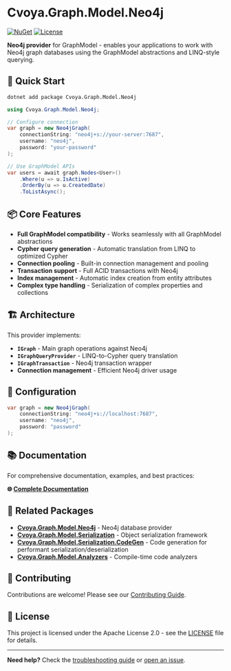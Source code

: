 # Cvoya.Graph.Model.Neo4j

[![NuGet](https://img.shields.io/nuget/v/Cvoya.Graph.Model.Neo4j.svg)](https://www.nuget.org/packages/Cvoya.Graph.Model.Neo4j/)
[![License](https://img.shields.io/badge/License-Apache%202.0-blue.svg)](https://opensource.org/licenses/Apache-2.0)

**Neo4j provider** for GraphModel - enables your applications to work with Neo4j graph databases using the GraphModel abstractions and LINQ-style querying.

## 🚀 Quick Start

```bash
dotnet add package Cvoya.Graph.Model.Neo4j
```

```csharp
using Cvoya.Graph.Model.Neo4j;

// Configure connection
var graph = new Neo4jGraph(
    connectionString: "neo4j+s://your-server:7687",
    username: "neo4j",
    password: "your-password"
);

// Use GraphModel APIs
var users = await graph.Nodes<User>()
    .Where(u => u.IsActive)
    .OrderBy(u => u.CreatedDate)
    .ToListAsync();
```

## 📦 Core Features

- **Full GraphModel compatibility** - Works seamlessly with all GraphModel abstractions
- **Cypher query generation** - Automatic translation from LINQ to optimized Cypher
- **Connection pooling** - Built-in connection management and pooling
- **Transaction support** - Full ACID transactions with Neo4j
- **Index management** - Automatic index creation from entity attributes
- **Complex type handling** - Serialization of complex properties and collections

## 🏗️ Architecture

This provider implements:

- **`IGraph`** - Main graph operations against Neo4j
- **`IGraphQueryProvider`** - LINQ-to-Cypher query translation
- **`IGraphTransaction`** - Neo4j transaction wrapper
- **Connection management** - Efficient Neo4j driver usage

## 🔧 Configuration

```csharp
var graph = new Neo4jGraph(
    connectionString: "neo4j+s://localhost:7687",
    username: "neo4j",
    password: "password"
);
```

## 📚 Documentation

For comprehensive documentation, examples, and best practices:

**🌐 [Complete Documentation](https://github.com/savasp/graphmodel-dotnet/)**

## 🔗 Related Packages

- **[Cvoya.Graph.Model.Neo4j](https://www.nuget.org/packages/Cvoya.Graph.Model.Neo4j/)** - Neo4j database provider
- **[Cvoya.Graph.Model.Serialization](https://www.nuget.org/packages/Cvoya.Graph.Model.Serialization/)** - Object serialization framework
- **[Cvoya.Graph.Model.Serialization.CodeGen](https://www.nuget.org/packages/Cvoya.Graph.Model.Serialization.CodeGen/)** - Code generation for performant serialization/deserialization
- **[Cvoya.Graph.Model.Analyzers](https://www.nuget.org/packages/Cvoya.Graph.Model.Analyzers/)** - Compile-time code analyzers

## 🤝 Contributing

Contributions are welcome! Please see our [Contributing Guide](https://github.com/savasp/graphmodel-dotnet/blob/main/CONTRIBUTING.md).

## 📄 License

This project is licensed under the Apache License 2.0 - see the [LICENSE](https://github.com/savasp/graphmodel-dotnet/blob/main/LICENSE) file for details.

---

**Need help?** Check the [troubleshooting guide](https://github.com/savasp/graphmodel-dotnet/docs/troubleshooting.md) or [open an issue](https://github.com/savasp/graphmodel-dotnet/issues).
